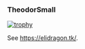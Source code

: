 ### TheodorSmall

[![trophy](https://github-profile-trophy.vercel.app/?username=TheodorSmall)](https://github.com/ryo-ma/github-profile-trophy)

See https://elidragon.tk/.
